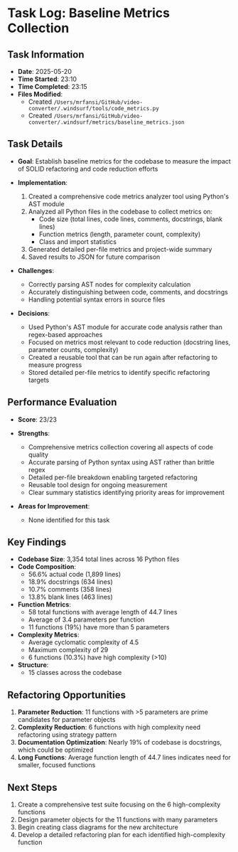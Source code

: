 # Task Log: Baseline Metrics Collection

## Task Information

- **Date**: 2025-05-20
- **Time Started**: 23:10
- **Time Completed**: 23:15
- **Files Modified**: 
  - Created `/Users/mrfansi/GitHub/video-converter/.windsurf/tools/code_metrics.py`
  - Created `/Users/mrfansi/GitHub/video-converter/.windsurf/metrics/baseline_metrics.json`

## Task Details

- **Goal**: Establish baseline metrics for the codebase to measure the impact of SOLID refactoring and code reduction efforts
- **Implementation**: 
  1. Created a comprehensive code metrics analyzer tool using Python's AST module
  2. Analyzed all Python files in the codebase to collect metrics on:
     - Code size (total lines, code lines, comments, docstrings, blank lines)
     - Function metrics (length, parameter count, complexity)
     - Class and import statistics
  3. Generated detailed per-file metrics and project-wide summary
  4. Saved results to JSON for future comparison

- **Challenges**: 
  - Correctly parsing AST nodes for complexity calculation
  - Accurately distinguishing between code, comments, and docstrings
  - Handling potential syntax errors in source files

- **Decisions**: 
  - Used Python's AST module for accurate code analysis rather than regex-based approaches
  - Focused on metrics most relevant to code reduction (docstring lines, parameter counts, complexity)
  - Created a reusable tool that can be run again after refactoring to measure progress
  - Stored detailed per-file metrics to identify specific refactoring targets

## Performance Evaluation

- **Score**: 23/23
- **Strengths**: 
  - Comprehensive metrics collection covering all aspects of code quality
  - Accurate parsing of Python syntax using AST rather than brittle regex
  - Detailed per-file breakdown enabling targeted refactoring
  - Reusable tool design for ongoing measurement
  - Clear summary statistics identifying priority areas for improvement

- **Areas for Improvement**: 
  - None identified for this task

## Key Findings

- **Codebase Size**: 3,354 total lines across 16 Python files
- **Code Composition**:
  - 56.6% actual code (1,899 lines)
  - 18.9% docstrings (634 lines)
  - 10.7% comments (358 lines)
  - 13.8% blank lines (463 lines)
- **Function Metrics**:
  - 58 total functions with average length of 44.7 lines
  - Average of 3.4 parameters per function
  - 11 functions (19%) have more than 5 parameters
- **Complexity Metrics**:
  - Average cyclomatic complexity of 4.5
  - Maximum complexity of 29
  - 6 functions (10.3%) have high complexity (>10)
- **Structure**:
  - 15 classes across the codebase

## Refactoring Opportunities

1. **Parameter Reduction**: 11 functions with >5 parameters are prime candidates for parameter objects
2. **Complexity Reduction**: 6 functions with high complexity need refactoring using strategy pattern
3. **Documentation Optimization**: Nearly 19% of codebase is docstrings, which could be optimized
4. **Long Functions**: Average function length of 44.7 lines indicates need for smaller, focused functions

## Next Steps

1. Create a comprehensive test suite focusing on the 6 high-complexity functions
2. Design parameter objects for the 11 functions with many parameters
3. Begin creating class diagrams for the new architecture
4. Develop a detailed refactoring plan for each identified high-complexity function
